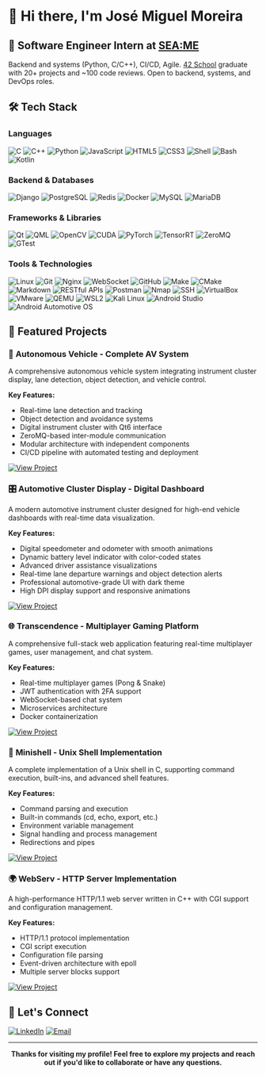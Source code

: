 # 👋 Hi there, I'm José Miguel Moreira

## 🚀 Software Engineer Intern at [SEA:ME](https://seame.space)

Backend and systems (Python, C/C++), CI/CD, Agile. [42 School](https://www.42network.org/) graduate with 20+ projects and ~100 code reviews. Open to backend, systems, and DevOps roles.

## 🛠️ Tech Stack

### **Languages**
![C](https://img.shields.io/badge/C-00599C?style=for-the-badge&logo=c&logoColor=white)
![C++](https://img.shields.io/badge/C++-00599C?style=for-the-badge&logo=c%2B%2B&logoColor=white)
![Python](https://img.shields.io/badge/Python-3776AB?style=for-the-badge&logo=python&logoColor=white)
![JavaScript](https://img.shields.io/badge/JavaScript-F7DF1E?style=for-the-badge&logo=javascript&logoColor=black)
![HTML5](https://img.shields.io/badge/HTML5-E34F26?style=for-the-badge&logo=html5&logoColor=white)
![CSS3](https://img.shields.io/badge/CSS3-1572B6?style=for-the-badge&logo=css3&logoColor=white)
![Shell](https://img.shields.io/badge/Shell-4EAA25?style=for-the-badge)
![Bash](https://img.shields.io/badge/Bash-4EAA25?style=for-the-badge&logo=gnubash&logoColor=white)
![Kotlin](https://img.shields.io/badge/Kotlin-0095D5?style=for-the-badge&logo=kotlin&logoColor=white)

### **Backend & Databases**
![Django](https://img.shields.io/badge/Django-092E20?style=for-the-badge&logo=django&logoColor=white)
![PostgreSQL](https://img.shields.io/badge/PostgreSQL-316192?style=for-the-badge&logo=postgresql&logoColor=white)
![Redis](https://img.shields.io/badge/Redis-DC382D?style=for-the-badge&logo=redis&logoColor=white)
![Docker](https://img.shields.io/badge/Docker-2496ED?style=for-the-badge&logo=docker&logoColor=white)
![MySQL](https://img.shields.io/badge/MySQL-4479A1?style=for-the-badge&logo=mysql&logoColor=white)
![MariaDB](https://img.shields.io/badge/MariaDB-003545?style=for-the-badge&logo=mariadb&logoColor=white)

### **Frameworks & Libraries**
![Qt](https://img.shields.io/badge/Qt-41CD52?style=for-the-badge&logo=qt&logoColor=white)
![QML](https://img.shields.io/badge/QML-41CD52?style=for-the-badge&logo=qt&logoColor=white)
![OpenCV](https://img.shields.io/badge/OpenCV-5C3EE8?style=for-the-badge&logo=opencv&logoColor=white)
![CUDA](https://img.shields.io/badge/CUDA-76B900?style=for-the-badge&logo=nvidia&logoColor=white)
![PyTorch](https://img.shields.io/badge/PyTorch-EE4C2C?style=for-the-badge&logo=pytorch&logoColor=white)
![TensorRT](https://img.shields.io/badge/TensorRT-76B900?style=for-the-badge&logo=nvidia&logoColor=white)
![ZeroMQ](https://img.shields.io/badge/ZeroMQ-DF0000?style=for-the-badge&logo=zeromq&logoColor=white)
![GTest](https://img.shields.io/badge/GTest-4285F4?style=for-the-badge&logo=googletest&logoColor=white)

### **Tools & Technologies**
![Linux](https://img.shields.io/badge/Linux-FCC624?style=for-the-badge&logo=linux&logoColor=black)
![Git](https://img.shields.io/badge/Git-F05032?style=for-the-badge&logo=git&logoColor=white)
![Nginx](https://img.shields.io/badge/Nginx-009639?style=for-the-badge&logo=nginx&logoColor=white)
![WebSocket](https://img.shields.io/badge/WebSocket-000000?style=for-the-badge&logo=websocket&logoColor=white)
![GitHub](https://img.shields.io/badge/GitHub-181717?style=for-the-badge&logo=github&logoColor=white)
![Make](https://img.shields.io/badge/Make-6D4C41?style=for-the-badge)
![CMake](https://img.shields.io/badge/CMake-064F8C?style=for-the-badge&logo=cmake&logoColor=white)
![Markdown](https://img.shields.io/badge/Markdown-000000?style=for-the-badge&logo=markdown&logoColor=white)
![RESTful APIs](https://img.shields.io/badge/RESTful%20APIs-005571?style=for-the-badge)
![Postman](https://img.shields.io/badge/Postman-FF6C37?style=for-the-badge&logo=postman&logoColor=white)
![Nmap](https://img.shields.io/badge/Nmap-2F5A7A?style=for-the-badge)
![SSH](https://img.shields.io/badge/SSH-333333?style=for-the-badge)
![VirtualBox](https://img.shields.io/badge/VirtualBox-183A61?style=for-the-badge&logo=virtualbox&logoColor=white)
![VMware](https://img.shields.io/badge/VMware-607078?style=for-the-badge&logo=vmware&logoColor=white)
![QEMU](https://img.shields.io/badge/QEMU-FF6600?style=for-the-badge&logo=qemu&logoColor=white)
![WSL2](https://img.shields.io/badge/WSL2-00BCF2?style=for-the-badge&logo=windows&logoColor=white)
![Kali Linux](https://img.shields.io/badge/Kali%20Linux-557C94?style=for-the-badge&logo=kalilinux&logoColor=white)
![Android Studio](https://img.shields.io/badge/Android%20Studio-3DDC84?style=for-the-badge&logo=androidstudio&logoColor=white)
![Android Automotive OS](https://img.shields.io/badge/Android%20Automotive%20OS-3DDC84?style=for-the-badge&logo=android&logoColor=white)

## 🎯 Featured Projects

### 🚗 **Autonomous Vehicle** - Complete AV System
A comprehensive autonomous vehicle system integrating instrument cluster display, lane detection, object detection, and vehicle control.

**Key Features:**
- Real-time lane detection and tracking
- Object detection and avoidance systems
- Digital instrument cluster with Qt6 interface
- ZeroMQ-based inter-module communication
- Modular architecture with independent components
- CI/CD pipeline with automated testing and deployment

[![View Project](https://img.shields.io/badge/View_Project-SEAME_AV-blue?style=for-the-badge)](https://github.com/SEAME-pt/Team06_autonomous-vehicle)

### 🎛️ **Automotive Cluster Display** - Digital Dashboard
A modern automotive instrument cluster designed for high-end vehicle dashboards with real-time data visualization.

**Key Features:**
- Digital speedometer and odometer with smooth animations
- Dynamic battery level indicator with color-coded states
- Advanced driver assistance visualizations
- Real-time lane departure warnings and object detection alerts
- Professional automotive-grade UI with dark theme
- High DPI display support and responsive animations

[![View Project](https://img.shields.io/badge/View_Project-SEAME_CLUSTER-blue?style=for-the-badge)](https://github.com/SEAME-pt/Team06_DES_Instrument-Cluster)

### 🌐 **Transcendence** - Multiplayer Gaming Platform
A comprehensive full-stack web application featuring real-time multiplayer games, user management, and chat system.

**Key Features:**
- Real-time multiplayer games (Pong & Snake)
- JWT authentication with 2FA support
- WebSocket-based chat system
- Microservices architecture
- Docker containerization

[![View Project](https://img.shields.io/badge/View_Project-42_Transcendence-blue?style=for-the-badge)](https://github.com/zemiguelmoreira/42-transcendence)

### 🐚 **Minishell** - Unix Shell Implementation
A complete implementation of a Unix shell in C, supporting command execution, built-ins, and advanced shell features.

**Key Features:**
- Command parsing and execution
- Built-in commands (cd, echo, export, etc.)
- Environment variable management
- Signal handling and process management
- Redirections and pipes

[![View Project](https://img.shields.io/badge/View_Project-42_Minishell-blue?style=for-the-badge)](https://github.com/zemiguelmoreira/42-minishell)

### 🌍 **WebServ** - HTTP Server Implementation
A high-performance HTTP/1.1 web server written in C++ with CGI support and configuration management.

**Key Features:**
- HTTP/1.1 protocol implementation
- CGI script execution
- Configuration file parsing
- Event-driven architecture with epoll
- Multiple server blocks support

[![View Project](https://img.shields.io/badge/View_Project-42_WebServ-blue?style=for-the-badge)](https://github.com/zemiguelmoreira/42-webserv)

## 🤝 Let's Connect

[![LinkedIn](https://img.shields.io/badge/LinkedIn-0077B5?style=for-the-badge&logo=linkedin&logoColor=white)](https://linkedin.com/in/zemiguelmoreira)
[![Email](https://img.shields.io/badge/Email-D14836?style=for-the-badge&logo=gmail&logoColor=white)](mailto:zmdmoreira@gmail.com)

---

<div align="center">

**Thanks for visiting my profile! Feel free to explore my projects and reach out if you'd like to collaborate or have any questions.**

</div>
